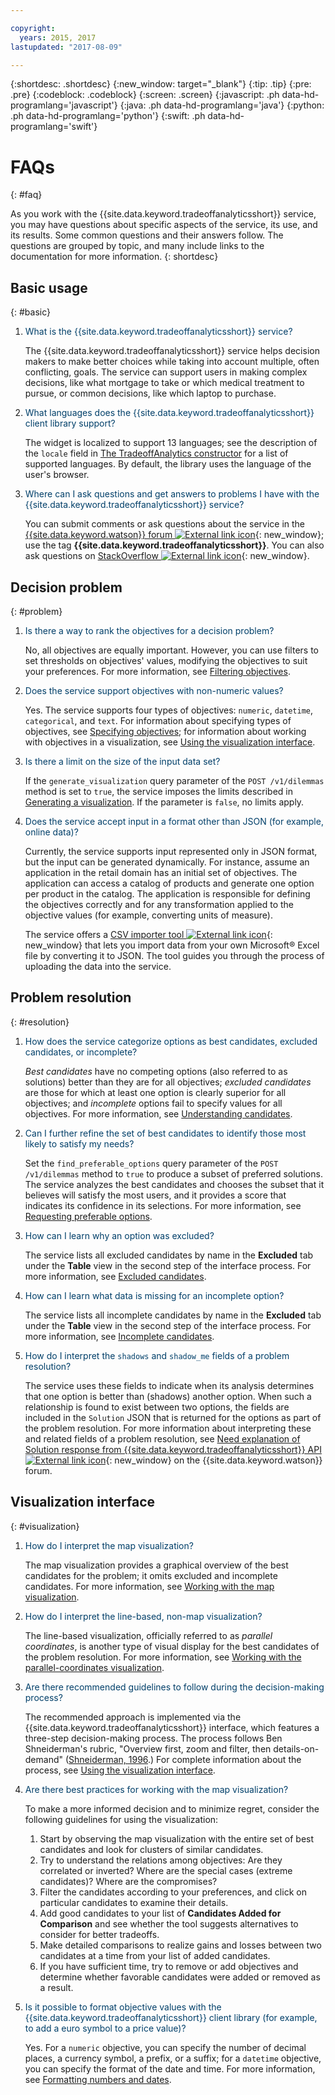 ```yaml
---

copyright:
  years: 2015, 2017
lastupdated: "2017-08-09"

---
```


{:shortdesc: .shortdesc}
{:new_window: target="_blank"}
{:tip: .tip}
{:pre: .pre}
{:codeblock: .codeblock}
{:screen: .screen}
{:javascript: .ph data-hd-programlang='javascript'}
{:java: .ph data-hd-programlang='java'}
{:python: .ph data-hd-programlang='python'}
{:swift: .ph data-hd-programlang='swift'}

# FAQs
{: #faq}

As you work with the {{site.data.keyword.tradeoffanalyticsshort}} service, you may have questions about specific aspects of the service, its use, and its results. Some common questions and their answers follow. The questions are grouped by topic, and many include links to the documentation for more information.
{: shortdesc}

## Basic usage
{: #basic}

1.  <span style="color:#003F69">What is the {{site.data.keyword.tradeoffanalyticsshort}} service?</span>

    The {{site.data.keyword.tradeoffanalyticsshort}} service helps decision makers to make better choices while taking into account multiple, often conflicting, goals. The service can support users in making complex decisions, like what mortgage to take or which medical treatment to pursue, or common decisions, like which laptop to purchase.

1.  <span style="color:#003F69">What languages does the {{site.data.keyword.tradeoffanalyticsshort}} client library support?</span>

    The widget is localized to support 13 languages; see the description of the `locale` field in [The TradeoffAnalytics constructor](/docs/services/tradeoff-analytics/client.html#constructor) for a list of supported languages. By default, the library uses the language of the user's browser.

1.  <span style="color:#003F69">Where can I ask questions and get answers to problems I have with the {{site.data.keyword.tradeoffanalyticsshort}} service?</span>

    You can submit comments or ask questions about the service in the [{{site.data.keyword.watson}} forum ![External link icon](../../icons/launch-glyph.svg "External link icon")](https://developer.ibm.com/answers/topics/tradeoff-analytics/){: new_window}; use the tag **{{site.data.keyword.tradeoffanalyticsshort}}**. You can also ask questions on [StackOverflow ![External link icon](../../icons/launch-glyph.svg "External link icon")](http://stackoverflow.com/questions/tagged/ibm-watson-cognitive){: new_window}.

## Decision problem
{: #problem}

1.  <span style="color:#003F69">Is there a way to rank the objectives for a decision problem?</span>

    No, all objectives are equally important. However, you can use filters to set thresholds on objectives' values, modifying the objectives to suit your preferences. For more information, see [Filtering objectives](/docs/services/tradeoff-analytics/visualization.html#filtering).

1.  <span style="color:#003F69">Does the service support objectives with non-numeric values?</span>

    Yes. The service supports four types of objectives: `numeric`, `datetime`, `categorical`, and `text`. For information about specifying types of objectives, see [Specifying objectives](/docs/services/tradeoff-analytics/input.html#objectives); for information about working with objectives in a visualization, see [Using the visualization interface](/docs/services/tradeoff-analytics/visualization.html).

1.  <span style="color:#003F69">Is there a limit on the size of the input data set?</span>

    If the `generate_visualization` query parameter of the `POST /v1/dilemmas` method is set to `true`, the service imposes the limits described in [Generating a visualization](/docs/services/tradeoff-analytics/input.html#visualization). If the parameter is `false`, no limits apply.

1.  <span style="color:#003F69">Does the service accept input in a format other than JSON (for example, online data)?</span>

    Currently, the service supports input represented only in JSON format, but the input can be generated dynamically. For instance, assume an application in the retail domain has an initial set of objectives. The application can access a catalog of products and generate one option per product in the catalog. The application is responsible for defining the objectives correctly and for any transformation applied to the objective values (for example, converting units of measure).

    The service offers a [CSV importer tool ![External link icon](../../icons/launch-glyph.svg "External link icon")](http://tradeoff-analytics-csvtojson.mybluemix.net/){: new_window} that lets you import data from your own Microsoft&reg; Excel file by converting it to JSON. The tool guides you through the process of uploading the data into the service.

## Problem resolution
{: #resolution}

1.  <span style="color:#003F69">How does the service categorize options as best candidates, excluded candidates, or incomplete?</span>

    *Best candidates* have no competing options (also referred to as solutions) better than they are for all objectives; *excluded candidates* are those for which at least one option is clearly superior for all objectives; and *incomplete* options fail to specify values for all objectives. For more information, see [Understanding candidates](/docs/services/tradeoff-analytics/visualization.html#understanding).

1.  <span style="color:#003F69">Can I further refine the set of best candidates to identify those most likely to satisfy my needs?</span>

    Set the `find_preferable_options` query parameter of the `POST /v1/dilemmas` method to `true` to produce a subset of preferred solutions. The service analyzes the best candidates and chooses the subset that it believes will satisfy the most users, and it provides a score that indicates its confidence in its selections. For more information, see [Requesting preferable options](/docs/services/tradeoff-analytics/input.html#preferable).

1.  <span style="color:#003F69">How can I learn why an option was excluded?</span>

    The service lists all excluded candidates by name in the **Excluded** tab under the **Table** view in the second step of the interface process. For more information, see [Excluded candidates](/docs/services/tradeoff-analytics/visualization.html#excluded).

1.  <span style="color:#003F69">How can I learn what data is missing for an incomplete option?</span>

    The service lists all incomplete candidates by name in the **Excluded** tab under the **Table** view in the second step of the interface process. For more information, see [Incomplete candidates](/docs/services/tradeoff-analytics/visualization.html#incomplete).

1.  <span style="color:#003F69">How do I interpret the `shadows` and `shadow_me` fields of a problem resolution?</span>

    The service uses these fields to indicate when its analysis determines that one option is better than (shadows) another option. When such a relationship is found to exist between two options, the fields are included in the `Solution` JSON that is returned for the options as part of the problem resolution. For more information about interpreting these and related fields of a problem resolution, see [Need explanation of Solution response from {{site.data.keyword.tradeoffanalyticsshort}} API ![External link icon](../../icons/launch-glyph.svg "External link icon")](https://developer.ibm.com/answers/questions/191441/need-explanation-of-solutionperspective-response-f.html#answer-191459){: new_window} on the {{site.data.keyword.watson}} forum.

## Visualization interface
{: #visualization}

1.  <span style="color:#003F69">How do I interpret the map visualization?</span>

    The map visualization provides a graphical overview of the best candidates for the problem; it omits excluded and incomplete candidates. For more information, see [Working with the map visualization](/docs/services/tradeoff-analytics/visualization.html#map).

1.  <span style="color:#003F69">How do I interpret the line-based, non-map visualization?</span>

    The line-based visualization, officially referred to as *parallel coordinates*, is another type of visual display for the best candidates of the problem resolution. For more information, see [Working with the parallel-coordinates visualization](/docs/services/tradeoff-analytics/visualization.html#pc).

1.  <span style="color:#003F69">Are there recommended guidelines to follow during the decision-making process?</span>

    The recommended approach is implemented via the {{site.data.keyword.tradeoffanalyticsshort}} interface, which features a three-step decision-making process. The process follows Ben Shneiderman's rubric, "Overview first, zoom and filter, then details-on-demand" ([Shneiderman, 1996](/docs/services/tradeoff-analytics/references.html#shneiderman1996).) For complete information about the process, see [Using the visualization interface](/docs/services/tradeoff-analytics/visualization.html).

1.  <span style="color:#003F69">Are there best practices for working with the map visualization?</span>

    To make a more informed decision and to minimize regret, consider the following guidelines for using the visualization:
    1.  Start by observing the map visualization with the entire set of best candidates and look for clusters of similar candidates.
    1.  Try to understand the relations among objectives: Are they correlated or inverted? Where are the special cases (extreme candidates)? Where are the compromises?
    1.  Filter the candidates according to your preferences, and click on particular candidates to examine their details.
    1.  Add good candidates to your list of **Candidates Added for Comparison** and see whether the tool suggests alternatives to consider for better tradeoffs.
    1.  Make detailed comparisons to realize gains and losses between two candidates at a time from your list of added candidates.
    1.  If you have sufficient time, try to remove or add objectives and determine whether favorable candidates were added or removed as a result.

1.  <span style="color:#003F69">Is it possible to format objective values with the {{site.data.keyword.tradeoffanalyticsshort}} client library (for example, to add a euro symbol to a price value)?</span>

    Yes. For a `numeric` objective, you can specify the number of decimal places, a currency symbol, a prefix, or a suffix; for a `datetime` objective, you can specify the format of the date and time. For more information, see [Formatting numbers and dates](/docs/services/tradeoff-analytics/input.html#formats).
